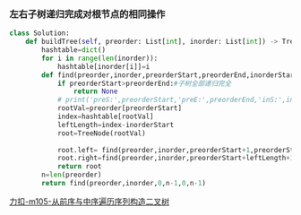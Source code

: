 ### 左右子树递归完成对根节点的相同操作
```python
class Solution:
    def buildTree(self, preorder: List[int], inorder: List[int]) -> TreeNode:
        hashtable=dict()
        for i in range(len(inorder)):
            hashtable[inorder[i]]=i
        def find(preorder,inorder,preorderStart,preorderEnd,inorderStart,inorderEnd):
            if preorderStart>preorderEnd:#子树全部递归完全
                return None
            # print('preS:',preorderStart,'preE:',preorderEnd,'inS:',inorderStart,'inE:',inorderEnd)
            rootVal=preorder[preorderStart]
            index=hashtable[rootVal]
            leftLength=index-inorderStart
            root=TreeNode(rootVal)
            
            root.left= find(preorder,inorder,preorderStart+1,preorderStart+leftLength,inorderStart,index-1)
            root.right=find(preorder,inorder,preorderStart+leftLength+1,preorderEnd,index+1,inorderEnd)
            return root
        n=len(preorder)
        return find(preorder,inorder,0,n-1,0,n-1)
```
[力扣-m105-从前序与中序遍历序列构造二叉树](https://leetcode-cn.com/problems/construct-binary-tree-from-preorder-and-inorder-traversal/solution/cong-qian-xu-yu-zhong-xu-bian-li-xu-lie-gou-zao-9/)
